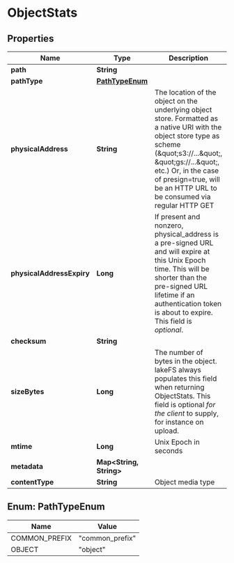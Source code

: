 

# ObjectStats


## Properties

Name | Type | Description | Notes
------------ | ------------- | ------------- | -------------
**path** | **String** |  | 
**pathType** | [**PathTypeEnum**](#PathTypeEnum) |  | 
**physicalAddress** | **String** | The location of the object on the underlying object store. Formatted as a native URI with the object store type as scheme (\&quot;s3://...\&quot;, \&quot;gs://...\&quot;, etc.) Or, in the case of presign&#x3D;true, will be an HTTP URL to be consumed via regular HTTP GET  | 
**physicalAddressExpiry** | **Long** | If present and nonzero, physical_address is a pre-signed URL and will expire at this Unix Epoch time.  This will be shorter than the pre-signed URL lifetime if an authentication token is about to expire.  This field is *optional*.  |  [optional]
**checksum** | **String** |  | 
**sizeBytes** | **Long** | The number of bytes in the object.  lakeFS always populates this field when returning ObjectStats.  This field is optional _for the client_ to supply, for instance on upload.  |  [optional]
**mtime** | **Long** | Unix Epoch in seconds | 
**metadata** | **Map&lt;String, String&gt;** |  |  [optional]
**contentType** | **String** | Object media type |  [optional]



## Enum: PathTypeEnum

Name | Value
---- | -----
COMMON_PREFIX | &quot;common_prefix&quot;
OBJECT | &quot;object&quot;



